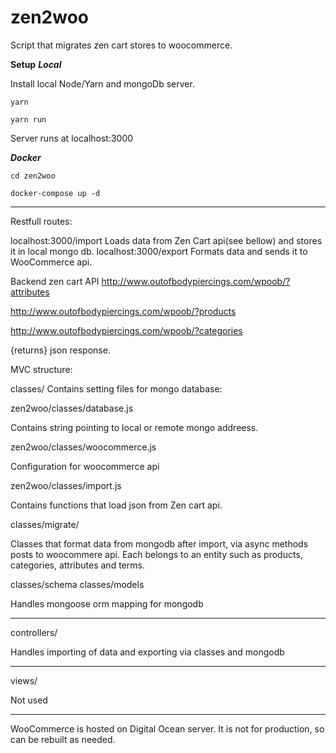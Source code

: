 # zen2woo
Script that migrates zen cart stores to woocommerce.

**Setup** 
***Local***

Install local Node/Yarn and mongoDb server.

`yarn`

`yarn run`

Server runs at localhost:3000

***Docker***

`cd zen2woo`

`docker-compose up -d`

---

Restfull routes:

localhost:3000/import
Loads data from Zen Cart api(see bellow) and stores it in local mongo db.
localhost:3000/export
Formats data and sends it to WooCommerce api.

Backend zen cart API
http://www.outofbodypiercings.com/wpoob/?attributes

http://www.outofbodypiercings.com/wpoob/?products

http://www.outofbodypiercings.com/wpoob/?categories

{returns} json response.

MVC structure:

classes/
Contains setting files for mongo database:

zen2woo/classes/database.js

Contains string pointing to local or remote mongo addreess.

zen2woo/classes/woocommerce.js

Configuration for woocommerce api

zen2woo/classes/import.js

Contains functions that load json from Zen cart api.

classes/migrate/

Classes that format data from mongodb after import, via async methods posts to woocommere api.
Each belongs to an entity such as products, categories, attributes and terms.

classes/schema classes/models

Handles mongoose orm mapping for mongodb

---

controllers/

Handles importing of data and exporting via classes and mongodb

---

views/

Not used

---

WooCommerce is hosted on Digital Ocean server.
It is not for production, so can be rebuilt as needed.
